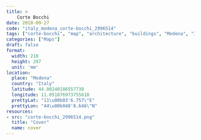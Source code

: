```yaml
---
title: > 
    Corte Bocchi
date: 2018-09-27
code: "italy_modena_corte-bocchi_2996514"
tags: ["corte-bocchi", "map", "architecture", "buildings", "Modena", "Italy"]
categories: ["Maps"]
draft: false
format:
  width: 210
  height: 297
  unit: 'mm'
location:
  place: "Modena"
  country: "Italy"
  latitude: 44.80240186557738
  longitude: 11.051876973755618
  prettyLat: "11\u00b03'6.757\"E"
  prettyLon: "44\u00b048'8.646\"N"
resources:
- src: "corte-bocchi_2996514.png"
  title: "Cover"
  name: cover
---
```

